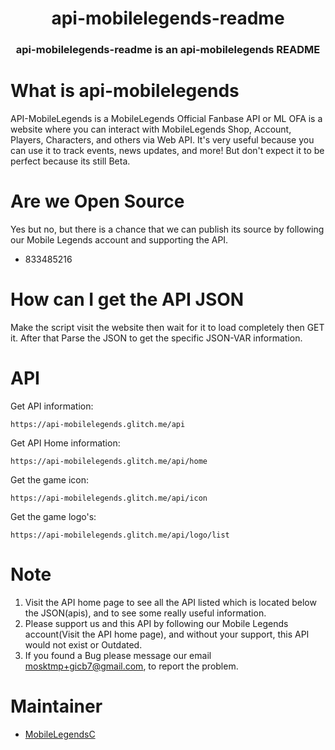 
<h1 align="center">api-mobilelegends-readme</h1>
<h3 align="center">api-mobilelegends-readme is an api-mobilelegends README</h3>

# What is api-mobilelegends
API-MobileLegends is a MobileLegends Official Fanbase API or ML OFA is a website where you can interact with MobileLegends Shop, Account, Players, Characters, and others via Web API. It's very useful because you can use it to track events, news updates, and more! But don't expect it to be perfect because its still Beta.

# Are we Open Source
Yes but no, but there is a chance that we can publish its source by following our Mobile Legends account and supporting the API.

 - 833485216

# How can I get the API JSON
Make the script visit the website then wait for it to load completely then GET it. After that Parse the JSON to get the specific JSON-VAR information.

# API
Get API information:

    https://api-mobilelegends.glitch.me/api
Get API Home information:

    https://api-mobilelegends.glitch.me/api/home
Get the game icon:

    https://api-mobilelegends.glitch.me/api/icon
Get the game logo's:

    https://api-mobilelegends.glitch.me/api/logo/list

# Note

 1. Visit the API home page to see all the API listed which is located below the JSON(apis), and to see some really useful information.
 2. Please support us and this API by following our Mobile Legends account(Visit the API home page), and without your support, this API would not exist or Outdated.
 3. If you found a Bug please message our email mosktmp+gicb7@gmail.com, to report the problem.

# Maintainer

 - [MobileLegendsC](https://github.com/MobileLegendsC)
